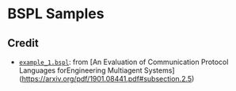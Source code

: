 # BSPL Samples

## Credit

* [`example_1.bspl`](https://github.com/mikelsr/bspl/test/samples/example_1.bspl):
from [An Evaluation of Communication Protocol Languages forEngineering Multiagent Systems]
(https://arxiv.org/pdf/1901.08441.pdf#subsection.2.5)
